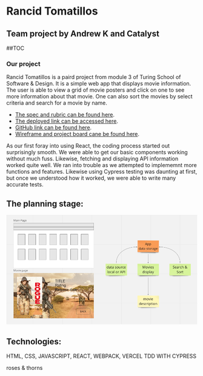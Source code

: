 # Rancid Tomatillos
## Team project by Andrew K and Catalyst

##TOC

### Our project 
Rancid Tomatillos is a paird project from module 3 of Turing School of Software & Design. It is a simple web app that displays movie information. The user is able to view a grid of movie posters and click on one to see more information about that movie. One can also sort the movies by select criteria and search for a movie by name.

- [The spec and rubric can be found here](https://frontend.turing.edu/projects/module-3/rancid-tomatillos-v3.html). 
- [The deployed link can be accessed here](https://rottentomatillos.vercel.app/539885). 
- [GitHub link can be found here](https://github.com/Universal-Patois/rottenTomatillos).
- [Wireframe and project board cane be found here](https://miro.com/app/board/uXjVPObpR0Y=/).


As our first foray into using React, the coding process started out surprisingly smooth. We were able to get our basic components working without much fuss. Likewise, fetching and displaying API information worked quite well. We ran into trouble as we attempted to implememnt more functions and features. Likewise using Cypress testing was daunting at first, but once we understood how it worked, we were able to write many accurate tests.

## The planning stage:
![project board](src/images/project_board.png)

## Technologies:
HTML, CSS, JAVASCRIPT, REACT, WEBPACK, VERCEL
TDD WITH CYPRESS

roses & thorns